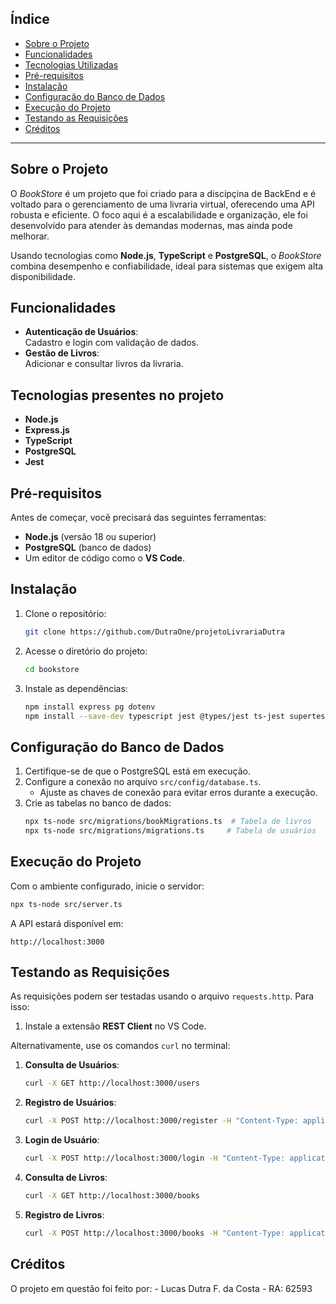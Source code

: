 ## Índice  
- [Sobre o Projeto](#sobre-o-projeto)  
- [Funcionalidades](#funcionalidades)  
- [Tecnologias Utilizadas](#tecnologias-utilizadas)  
- [Pré-requisitos](#pré-requisitos)  
- [Instalação](#instalação)  
- [Configuração do Banco de Dados](#configuração-do-banco-de-dados)  
- [Execução do Projeto](#execução-do-projeto)  
- [Testando as Requisições](#testando-as-requisições)  
- [Créditos](#créditos)  

---

## **Sobre o Projeto**  
O *BookStore* é um projeto que foi criado para a discipçina de BackEnd e é voltado para o gerenciamento de uma livraria virtual, oferecendo uma API robusta e eficiente. 
O foco aqui é a escalabilidade e organização, ele foi desenvolvido para atender às demandas modernas, mas ainda pode melhorar.  

Usando tecnologias como **Node.js**, **TypeScript** e **PostgreSQL**, o *BookStore* combina desempenho e confiabilidade, ideal para sistemas que exigem alta disponibilidade.  

## **Funcionalidades**  
- **Autenticação de Usuários**:  
  Cadastro e login com validação de dados.  
- **Gestão de Livros**:  
  Adicionar e consultar livros da livraria.  

## **Tecnologias presentes no projeto**  
- **Node.js**  
- **Express.js**  
- **TypeScript**  
- **PostgreSQL**  
- **Jest**   

## **Pré-requisitos**  
Antes de começar, você precisará das seguintes ferramentas:  
- **Node.js** (versão 18 ou superior)  
- **PostgreSQL** (banco de dados)  
- Um editor de código como o **VS Code**.  

## **Instalação**  

1. Clone o repositório:  
   ```bash  
   git clone https://github.com/DutraOne/projetoLivrariaDutra
   ```  

2. Acesse o diretório do projeto:  
   ```bash  
   cd bookstore  
   ```  

3. Instale as dependências:  
   ```bash  
   npm install express pg dotenv  
   npm install --save-dev typescript jest @types/jest ts-jest supertest @types/express  
   ```  

## **Configuração do Banco de Dados**  

1. Certifique-se de que o PostgreSQL está em execução.  
2. Configure a conexão no arquivo `src/config/database.ts`.  
   - Ajuste as chaves de conexão para evitar erros durante a execução.  
3. Crie as tabelas no banco de dados:  
   ```bash  
   npx ts-node src/migrations/bookMigrations.ts  # Tabela de livros  
   npx ts-node src/migrations/migrations.ts     # Tabela de usuários  
   ```  

## **Execução do Projeto**  

Com o ambiente configurado, inicie o servidor:  
```bash  
npx ts-node src/server.ts  
```  

A API estará disponível em:  
```
http://localhost:3000  
```  

## **Testando as Requisições**  

As requisições podem ser testadas usando o arquivo `requests.http`. Para isso:  
1. Instale a extensão **REST Client** no VS Code.  

Alternativamente, use os comandos `curl` no terminal:  

1. **Consulta de Usuários**:  
   ```bash  
   curl -X GET http://localhost:3000/users  
   ```  

2. **Registro de Usuários**:  
   ```bash  
   curl -X POST http://localhost:3000/register -H "Content-Type: application/json" -d '{"name": "Jeremias", "email": "jeremias@example.com", "password": "senhaSeguraa"}'  
   ```  

3. **Login de Usuário**:  
   ```bash  
   curl -X POST http://localhost:3000/login -H "Content-Type: application/json" -d '{"email": "jeremias@example.com", "password": "senhaSeguraa"}'  
   ```  

4. **Consulta de Livros**:  
   ```bash  
   curl -X GET http://localhost:3000/books  
   ```  

5. **Registro de Livros**:  
   ```bash  
   curl -X POST http://localhost:3000/books -H "Content-Type: application/json" -d '{"title": "Isaías 54:17", "author": "Isaías", "price": "59.90"}'  
   ```  

## **Créditos**  

O projeto em questão foi feito por:
    - Lucas Dutra F. da Costa
    - RA: 62593